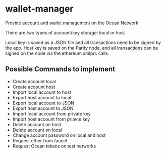 # wallet-manager
Provide account and wallet management on the Ocean Network

There are two types of account/key storage: local or host

Local key is saved as a JSON file and all transactions need to be signed by the app.
Host key is saved on the Parity node, and all transactions can be signed on the node via the ethereum xmlprc calls. 

## Possible Commands to implement

*  Create account local
*  Create account host
*  Import local account to host
*  Export host account to local
*  Export local account to JSON
*  Export host account to JSON
*  Import local account from private key
*  Import host account from priavte key
*  Delete account on host
*  Delete account on local
*  Change account password on local and host
*  Request ether from faucet
*  Request Ocean tokens on test networks
